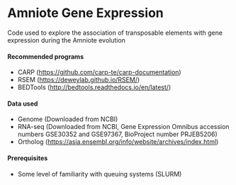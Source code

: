 # Amniote Gene Expression

Code used to explore the association of transposable elements with gene expression during the Amniote evolution

#### Recommended programs
- CARP (https://github.com/carp-te/carp-documentation)
- RSEM (https://deweylab.github.io/RSEM/)
- BEDTools (http://bedtools.readthedocs.io/en/latest/)

#### Data used
- Genome (Downloaded from NCBI)
- RNA-seq (Downloaded from NCBI, Gene Expression Omnibus accession numbers GSE30352 and GSE97367, BioProject number PRJEB5206)
- Ortholog (https://asia.ensembl.org/info/website/archives/index.html)

#### Prerequisites
- Some level of familiarity with queuing systems (SLURM)